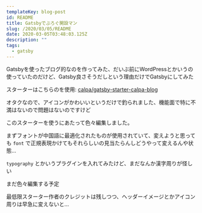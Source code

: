```yaml
---
templateKey: blog-post
id: README
title: Gatsbyでぶろぐ開設マン
slug: /2020/03/05/README
date: 2020-03-05T03:48:03.125Z
description: ""
tags:
  - gatsby
---
```


Gatsbyを使ったブログ的なのを作ってみた、だいぶ前にWordPressとかいうの使っていたのだけど、Gatsby良さそうだしという理由だけでGatsbyにしてみた

スターターはこちらのを使用: [calpa/gatsby-starter-calpa-blog](https://github.com/calpa/gatsby-starter-calpa-blog)

オタクなので、アイコンがかわいいというだけで釣られました、機能面で特に不満はないので問題はないのですけど

このスターターを使うにあたって色々編集しました。

まずフォントが中国語に最適化されたものが使用されていて、変えようと思っても `font` で正規表現かけてもそれらしいの見当たらんしどうやって変えるんや状態...

`typography` とかいうプラグインを入れてみたけど、まだなんか漢字周りが怪しい

まだ色々編集する予定

最低限スターター作者のクレジットは残しつつ、ヘッダーイメージとかアイコン周りは早急に変えないと...
